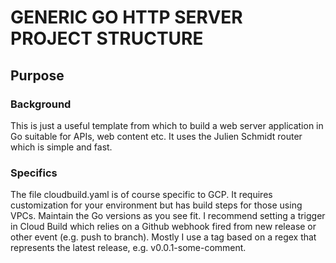 # GENERIC GO HTTP SERVER PROJECT STRUCTURE 

## Purpose

### Background

This is just a useful template from which to build a web server application in Go suitable for APIs, web content etc.
It uses the Julien Schmidt router which is simple and fast.

### Specifics

The file cloudbuild.yaml is of course specific to GCP. It requires customization for your environment but has build steps for those using VPCs.
Maintain the Go versions as you see fit.
I recommend setting a trigger in Cloud Build which relies on a Github webhook fired from new release or other event (e.g. push to branch).
Mostly I use a tag based on a regex that represents the latest release, e.g. v0.0.1-some-comment. 

